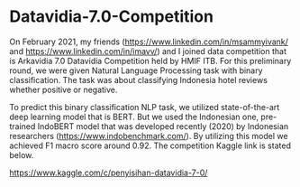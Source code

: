# Datavidia-7.0-Competition
On February 2021, my friends (https://www.linkedin.com/in/msammyivank/ and https://www.linkedin.com/in/imavv/) and I joined data competition that is Arkavidia 7.0 Datavidia Competition held by HMIF ITB. For this preliminary round, we were given Natural Language Processing task with binary classification. The task was about classifying Indonesia hotel reviews whether positive or negative. 

To predict this binary classification NLP task, we utilized state-of-the-art deep learning model that is BERT. But we used the Indonesian one, pre-trained IndoBERT model that was developed recently (2020) by Indonesian researchers (https://www.indobenchmark.com/). By utilizing this model we achieved F1 macro score around 0.92. The competition Kaggle link is stated below.

https://www.kaggle.com/c/penyisihan-datavidia-7-0/
